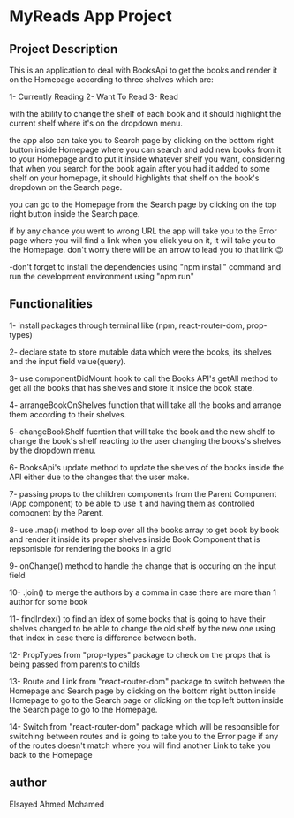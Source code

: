 # MyReads App Project

## Project Description

This is an application to deal with BooksApi to get the books and render it on the Homepage according to three shelves which are:

1- Currently Reading
2- Want To Read
3- Read

with the ability to change the shelf of each book and it should highlight the current shelf where it's on the dropdown menu.

the app also can take you to Search page by clicking on the bottom right button inside Homepage where you can search and add new books from it to your Homepage and to put it inside whatever shelf you want, considering that when you search for the book again after you had it added to some shelf on your homepage, it should highlights that shelf on the book's dropdown on the Search page.

you can go to the Homepage from the Search page by clicking on the top right button inside the Search page.

if by any chance you went to wrong URL the app will take you to the Error page where you will find a link when you click you on it, it will take you to the Homepage. don't worry there will be an arrow to lead you to that link :wink:

-don't forget to install the dependencies using "npm install" command and run the development environment using "npm run"

## Functionalities

1- install packages through terminal like (npm, react-router-dom, prop-types)

2- declare state to store mutable data which were the books, its shelves and the input field value(query).

3- use componentDidMount hook to call the Books API's getAll method to get all the books that has shelves and store it inside the book state.

4- arrangeBookOnShelves function that will take all the books and arrange them according to their shelves.

5- changeBookShelf fucntion that will take the book and the new shelf to change the book's shelf reacting to the user changing the books's shelves by the dropdown menu.

6- BooksApi's update method to update the shelves of the books inside the API either due to the changes that the user make.

7- passing props to the children components from the Parent Component (App component) to be able to use it and having them as controlled component by the Parent.

8- use .map() method to loop over all the books array to get book by book and render it inside its proper shelves inside Book Component that is repsonisble for rendering the books in a grid

9- onChange() method to handle the change that is occuring on the input field

10- .join() to merge the authors by a comma in case there are more than 1 author for some book

11- findIndex() to find an idex of some books that is going to have their shelves changed to be able to change the old shelf by the new one using that index in case there is difference between both.

12- PropTypes from "prop-types" package to check on the props that is being passed from parents to childs

13- Route and Link from "react-router-dom" package to switch between the Homepage and Search page by clicking on the bottom right button inside Homepage to go to the Search page or clicking on the top left button inside the Search page to go to the Homepage.

14- Switch from "react-router-dom" package which will be responsible for switching between routes and is going to take you to the Error page if any of the routes doesn't match where you will find another Link to take you back to the Homepage

## author

Elsayed Ahmed Mohamed
